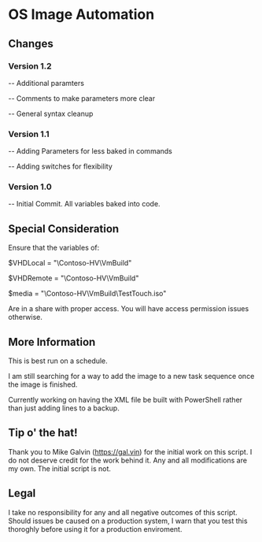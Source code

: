 # OS Image Automation

## Changes

### Version 1.2

-- Additional paramters

-- Comments to make parameters more clear

-- General syntax cleanup

### Version 1.1

-- Adding Parameters for less baked in commands

-- Adding switches for flexibility

### Version 1.0

-- Initial Commit. All variables baked into code.

## Special Consideration

Ensure that the variables of: 

$VHDLocal = "\\Contoso-HV\VmBuild"

$VHDRemote = "\\Contoso-HV\VmBuild"

$media = "\\Contoso-HV\VmBuild\TestTouch.iso"

Are in a share with proper access. You will have access permission issues otherwise.

## More Information

This is best run on a schedule.

I am still searching for a way to add the image to a new task sequence once the image is finished.

Currently working on having the XML file be built with PowerShell rather than just adding lines to a backup.

## Tip o' the hat!

Thank you to Mike Galvin (https://gal.vin) for the initial work on this script. I do not deserve credit for the work behind it. Any and all modifications are my own. The initial script is not.

## Legal

I take no responsibility for any and all negative outcomes of this script. Should issues be caused on a production system, I warn that you test this thoroghly before using it for a production enviroment.